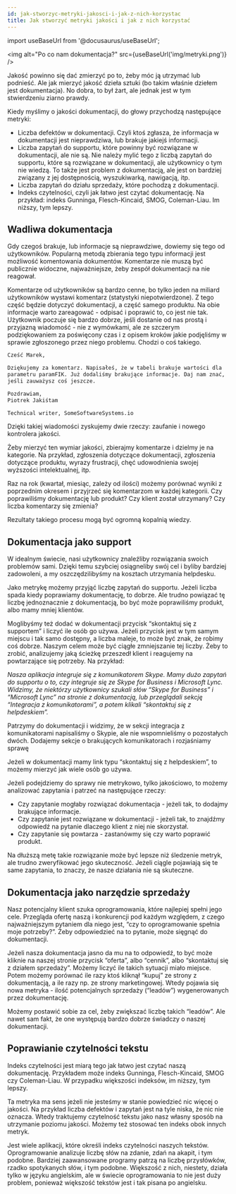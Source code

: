 ```yaml
---
id: jak-stworzyc-metryki-jakosci-i-jak-z-nich-korzystac
title: Jak stworzyć metryki jakości i jak z nich korzystać
---
```


import useBaseUrl from '@docusaurus/useBaseUrl';

<img alt="Po co nam dokumentacja?" src={useBaseUrl('img/metryki.png')} />

Jakość powinno się dać zmierzyć po to, żeby móc ją utrzymać lub podnieść. Ale
jak mierzyć jakość dzieła sztuki (bo takim właśnie dziełem jest dokumentacja).
No dobra, to był żart, ale jednak jest w tym stwierdzeniu ziarno prawdy.

Kiedy myślimy o jakości dokumentacji, do głowy przychodzą następujące metryki:

-   Liczba defektów w dokumentacji. Czyli ktoś zgłasza, że informacja w
    dokumentacji jest nieprawdziwa, lub brakuje jakiejś informacji.
-   Liczba zapytań do supportu, które powinny być rozwiązane w dokumentacji, ale
    nie są. Nie należy mylić tego z liczbą zapytań do supportu, które są
    rozwiązane w dokumentacji, ale użytkownicy o tym nie wiedzą. To także jest
    problem z dokumentacją, ale jest on bardziej związany z jej dostępnością,
    wyszukiwarką, nawigacją, itp.
-   Liczba zapytań do działu sprzedaży, które pochodzą z dokumentacji.
-   Indeks czytelności, czyli jak łatwo jest czytać dokumentację. Na przykład:
    indeks Gunninga, Flesch-Kincaid, SMOG, Coleman-Liau. Im niższy, tym lepszy.

## Wadliwa dokumentacja

Gdy czegoś brakuje, lub informacje są nieprawdziwe, dowiemy się tego od
użytkowników. Popularną metodą zbierania tego typu informacji jest możliwość
komentowania dokumentów. Komentarze nie muszą być publicznie widoczne,
najważniejsze, żeby zespół dokumentacji na nie reagował.

Komentarze od użytkowników są bardzo cenne, bo tylko jeden na miliard
użytkowników wystawi komentarz (statystyki niepotwierdzone). Z tego część będzie
dotyczyć dokumentacji, a część samego produktu. Na obie informacje warto
zareagować - odpisać i poprawić to, co jest nie tak. Użytkownik poczuje się
bardzo dobrze, jeśli dostanie od nas prostą i przyjazną wiadomość - nie z
wymówkami, ale ze szczerym podziękowaniem za poświęcony czas i z opisem kroków
jakie podjęliśmy w sprawie zgłoszonego przez niego problemu. Chodzi o coś
takiego.

```txt
Cześć Marek,

Dziękujemy za komentarz. Napisałeś, że w tabeli brakuje wartości dla
parametru paramFIK. Już dodaliśmy brakujące informacje. Daj nam znać,
jeśli zauważysz coś jeszcze.

Pozdrawiam,
Piotrek Jakiśtam

Technical writer, SomeSoftwareSystems.io
```

Dzięki takiej wiadomości zyskujemy dwie rzeczy: zaufanie i nowego kontrolera
jakości.

Żeby mierzyć ten wymiar jakości, zbierajmy komentarze i dzielmy je na kategorie.
Na przykład, zgłoszenia dotyczące dokumentacji, zgłoszenia dotyczące produktu,
wyrazy frustracji, chęć udowodnienia swojej wyższości intelektualnej, itp.

Raz na rok (kwartał, miesiąc, zależy od ilości) możemy porównać wyniki z
poprzednim okresem i przyjrzeć się komentarzom w każdej kategorii. Czy
poprawiliśmy dokumentację lub produkt? Czy klient został utrzymany? Czy liczba
komentarzy się zmienia?

Rezultaty takiego procesu mogą być ogromną kopalnią wiedzy.

## Dokumentacja jako support

W idealnym świecie, nasi użytkownicy znaleźliby rozwiązania swoich problemów
sami. Dzięki temu szybciej osiągneliby swój cel i byliby bardziej zadowoleni, a
my oszczędzilibyśmy na kosztach utrzymania helpdesku.

Jako metrykę możemy przyjąć liczbę zapytań do supportu. Jeżeli liczba spada
kiedy poprawiamy dokumentację, to dobrze. Ale trudno powiązać tę liczbę
jednoznacznie z dokumentacją, bo być może poprawiliśmy produkt, albo mamy mniej
klientów.

Moglibyśmy też dodać w dokumentacji przycisk “skontaktuj się z supportem” i
liczyć ile osób go używa. Jeżeli przycisk jest w tym samym miejscu i tak samo
dostępny, a liczba maleje, to może być znak, że robimy coś dobrze. Naszym celem
może być ciągłe zmniejszanie tej liczby. Żeby to zrobić, analizujemy jaką
ścieżkę przeszedł klient i reagujemy na powtarzające się potrzeby. Na przykład:

_Nasza aplikacja integruje się z komunikatorem Skype. Mamy dużo zapytań do
supportu o to, czy integruje się ze Skype for Business i Microsoft Lync.
Widzimy, że niektórzy użytkownicy szukali słów “Skype for Business” i “Microsoft
Lync” na stronie z dokumentacją, lub przeglądali sekcję “Integracja z
komunikatorami”, a potem klikali “skontaktuj się z helpdeskiem”._

Patrzymy do dokumentacji i widzimy, że w sekcji integracja z komunikatorami
napisaliśmy o Skypie, ale nie wspomnieliśmy o pozostałych dwóch. Dodajemy sekcje
o brakujących komunikatorach i rozjaśniamy sprawę

Jeżeli w dokumentacji mamy link typu “skontaktuj się z helpdeskiem”, to możemy
mierzyć jak wiele osób go używa.

Jeżeli podejdziemy do sprawy nie metrykowo, tylko jakościowo, to możemy
analizować zapytania i patrzeć na następujące rzeczy:

-   Czy zapytanie mogłaby rozwiązać dokumentacja - jeżeli tak, to dodajmy
    brakujące informacje.
-   Czy zapytanie jest rozwiązane w dokumentacji - jeżeli tak, to znajdźmy
    odpowiedź na pytanie dlaczego klient z niej nie skorzystał.
-   Czy zapytanie się powtarza - zastanówmy się czy warto poprawić produkt.

Na dłuższą metę takie rozwiązanie może być lepsze niż śledzenie metryk, ale
trudno zweryfikować jego skuteczność. Jeżeli ciągle pojawiają się te same
zapytania, to znaczy, że nasze działania nie są skuteczne.

## Dokumentacja jako narzędzie sprzedaży

Nasz potencjalny klient szuka oprogramowania, które najlepiej spełni jego cele.
Przegląda ofertę naszą i konkurencji pod każdym względem, z czego najważniejszym
pytaniem dla niego jest, “czy to oprogramowanie spełnia moje potrzeby?”. Żeby
odpowiedzieć na to pytanie, może sięgnąć do dokumentacji.

Jeżeli nasza dokumentacja jasno da mu na to odpowiedź, to być może kliknie na
naszej stronie przycisk “oferta”, albo “cennik”, albo “skontaktuj się z działem
sprzedaży”. Możemy liczyć ile takich sytuacji miało miejsce. Potem możemy
porównać ile razy ktoś kliknął “kupuj” ze strony z dokumentacją, a ile razy np.
ze strony marketingowej. Wtedy pojawia się nowa metryka - ilość potencjalnych
sprzedaży (“leadów”) wygenerowanych przez dokumentację.

Możemy postawić sobie za cel, żeby zwiększać liczbę takich “leadów”. Ale nawet
sam fakt, że one występują bardzo dobrze świadczy o naszej dokumentacji.

## Poprawianie czytelności tekstu

Indeks czytelności jest miarą tego jak łatwo jest czytać naszą dokumentację.
Przykładem może indeks Gunninga, Flesch-Kincaid, SMOG czy Coleman-Liau. W
przypadku większości indeksów, im niższy, tym lepszy.

Ta metryka ma sens jeżeli nie jesteśmy w stanie powiedzieć nic więcej o jakości.
Na przykład liczba defektów i zapytań jest na tyle niska, że nic nie oznacza.
Wtedy traktujemy czytelność tekstu jako nasz własny sposób na utrzymanie poziomu
jakości. Możemy też stosować ten indeks obok innych metryk.

Jest wiele aplikacji, które określi indeks czytelności naszych tekstów.
Oprogramowanie analizuje liczbę słów na zdanie, zdań na akapit, i tym podobne.
Bardziej zaawansowane programy patrzą na liczbę przysłówków, rzadko spotykanych
słów, i tym podobne. Większość z nich, niestety, działa tylko w języku
angielskim, ale w świecie oprogramowania to nie jest duży problem, ponieważ
większość tekstów jest i tak pisana po angielsku.
